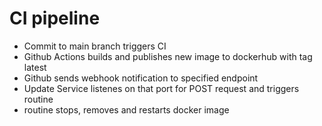 # CI pipeline

- Commit to main branch triggers CI
- Github Actions builds and publishes new image to dockerhub with tag latest
- Github sends webhook notification to specified endpoint
- Update Service listenes on that port for POST request and triggers routine
- routine stops, removes and restarts docker image
